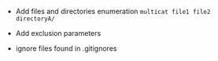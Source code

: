 - Add files and directories enumeration
  `multicat file1 file2 directoryA/`

- Add exclusion parameters

- ignore files found in .gitignores
